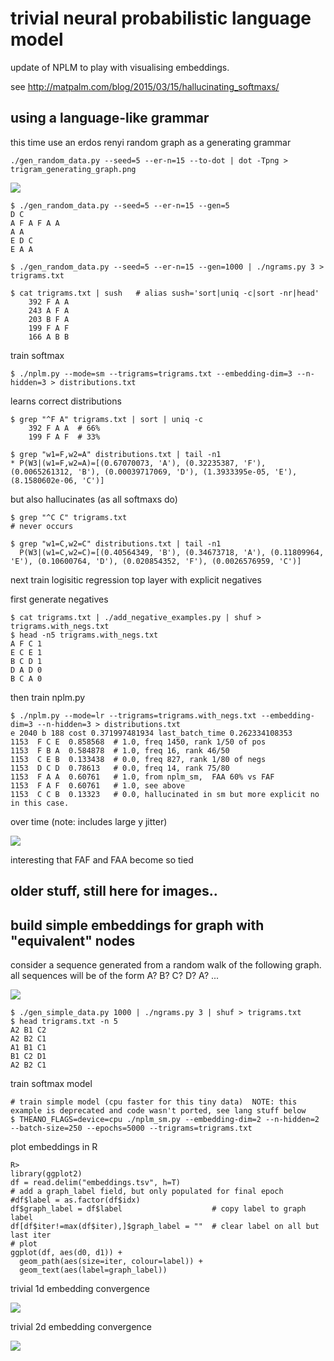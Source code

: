 # trivial neural probabilistic language model

update of NPLM to play with visualising embeddings.

see <a href="http://matpalm.com/blog/2015/03/15/hallucinating_softmaxs/">http://matpalm.com/blog/2015/03/15/hallucinating_softmaxs/</a>

## using a language-like grammar

this time use an erdos renyi random graph as a generating grammar

```
./gen_random_data.py --seed=5 --er-n=15 --to-dot | dot -Tpng > trigram_generating_graph.png
```

![](trigram_generating_graph.png?raw=true)

```
$ ./gen_random_data.py --seed=5 --er-n=15 --gen=5
D C
A F A F A A
A A
E D C
E A A

$ ./gen_random_data.py --seed=5 --er-n=15 --gen=1000 | ./ngrams.py 3 > trigrams.txt

$ cat trigrams.txt | sush   # alias sush='sort|uniq -c|sort -nr|head'
    392 F A A
    243 A F A
    203 B F A
    199 F A F
    166 A B B
```

train softmax

```
$ ./nplm.py --mode=sm --trigrams=trigrams.txt --embedding-dim=3 --n-hidden=3 > distributions.txt
```

learns correct distributions

```
$ grep "^F A" trigrams.txt | sort | uniq -c
    392 F A A  # 66%
    199 F A F  # 33%

$ grep "w1=F,w2=A" distributions.txt | tail -n1
* P(W3|(w1=F,w2=A)=[(0.67070073, 'A'), (0.32235387, 'F'), (0.0065261312, 'B'), (0.00039717069, 'D'), (1.3933395e-05, 'E'), (8.1580602e-06, 'C')]
```

but also hallucinates (as all softmaxs do)

```
$ grep "^C C" trigrams.txt
# never occurs

$ grep "w1=C,w2=C" distributions.txt | tail -n1
  P(W3|(w1=C,w2=C)=[(0.40564349, 'B'), (0.34673718, 'A'), (0.11809964, 'E'), (0.10600764, 'D'), (0.020854352, 'F'), (0.0026576959, 'C')]
```

next train logisitic regression top layer with explicit negatives

first generate negatives

```
$ cat trigrams.txt | ./add_negative_examples.py | shuf > trigrams.with_negs.txt
$ head -n5 trigrams.with_negs.txt
A F C 1
E C E 1
B C D 1
D A D 0
B C A 0
```

then train nplm.py 

```
$ ./nplm.py --mode=lr --trigrams=trigrams.with_negs.txt --embedding-dim=3 --n-hidden=3 > distributions.txt
e 2040 b 188 cost 0.371997481934 last_batch_time 0.262334108353
1153  F C E  0.858568  # 1.0, freq 1450, rank 1/50 of pos
1153  F B A  0.584878  # 1.0, freq 16, rank 46/50
1153  C E B  0.133438  # 0.0, freq 827, rank 1/80 of negs
1153  D C D  0.78613   # 0.0, freq 14, rank 75/80
1153  F A A  0.60761   # 1.0, from nplm_sm,  FAA 60% vs FAF
1153  F A F  0.60761   # 1.0, see above
1153  C C B  0.13323   # 0.0, hallucinated in sm but more explicit no in this case.
```

over time (note: includes large y jitter)

![](nplm_lr.png?raw=true)

interesting that FAF and FAA become so tied



## older stuff, still here for images..

## build simple embeddings for graph with "equivalent" nodes

consider a sequence generated from a random walk of the following graph. all sequences will be of the form A? B? C? D? A? ...

![](generating_graph.png?raw=true)

```
$ ./gen_simple_data.py 1000 | ./ngrams.py 3 | shuf > trigrams.txt
$ head trigrams.txt -n 5
A2 B1 C2
A2 B2 C1
A1 B1 C1
B1 C2 D1
A2 B2 C1
```

train softmax model

```
# train simple model (cpu faster for this tiny data)  NOTE: this example is deprecated and code wasn't ported, see lang stuff below
$ THEANO_FLAGS=device=cpu ./nplm_sm.py --embedding-dim=2 --n-hidden=2 --batch-size=250 --epochs=5000 --trigrams=trigrams.txt
```

plot embeddings in R

```
R>
library(ggplot2)
df = read.delim("embeddings.tsv", h=T)
# add a graph_label field, but only populated for final epoch
#df$label = as.factor(df$idx)
df$graph_label = df$label                    # copy label to graph label
df[df$iter!=max(df$iter),]$graph_label = ""  # clear label on all but last iter
# plot
ggplot(df, aes(d0, d1)) + 
  geom_path(aes(size=iter, colour=label)) +
  geom_text(aes(label=graph_label))
```

trivial 1d embedding convergence 

![](embeddings.1d.png?raw=true)

trivial 2d embedding convergence

![](embeddings.2d.png?raw=true)
